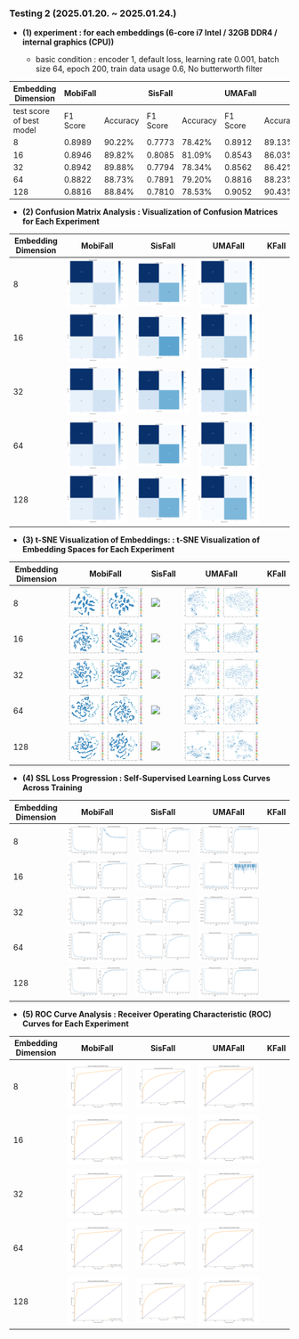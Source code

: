 ### Testing 2 (2025.01.20. ~ 2025.01.24.)

- **(1) experiment : for each embeddings (6-core i7 Intel / 32GB DDR4 / internal graphics (CPU))**

    - basic condition : encoder 1, default loss, learning rate 0.001, batch size 64, epoch 200, train data usage 0.6, No butterworth filter

| **Embedding Dimension** | **MobiFall** |  | **SisFall** |  | **UMAFall** | | **KFall** | |
|--------------------|----------|----------|----------|----------|----------|----------|----------|----------|
|  test score of best model | F1 Score | Accuracy | F1 Score | Accuracy | F1 Score | Accuracy | F1 Score | Accuracy |
| 8                         | 0.8989   |   90.22% |  0.7773  |  78.42%  | 0.8912   | 89.13%   |          |          |
| 16                        | 0.8946   |  89.82%  |  0.8085  |  81.09%  | 0.8543   | 86.03%   |          |          |
| 32                        |  0.8942  | 89.88%   |  0.7794  | 78.34%   | 0.8562   | 86.42%   |          |          |
| 64                        | 0.8822   |  88.73%  |  0.7891  |  79.20%  | 0.8816   | 88.23%   |          |          |
| 128                       | 0.8816   |  88.84%  | 0.7810   | 78.53%   | 0.9052   | 90.43%   |          |          |

- **(2) Confusion Matrix Analysis : Visualization of Confusion Matrices for Each Experiment**

| Embedding Dimension | MobiFall | SisFall | UMAFall | KFall |
|--------------------|----------|----------|---------|--------|
| 8                  | <img src="./20250120_MobiFall_enc1_default_lr0.001_b64_dim8_ep200/confusion_matrix_heatmap.png">  |    <img src="./20250120_SisFall_enc1_default_lr0.001_b64_dim8_ep200/confusion_matrix_heatmap.png">   | <img src="./20250123_UMAFall_enc1_default_lr0.001_b64_dim8_ep200/confusion_matrix_heatmap.png">  |  |
| 16                 |    <img src="./20250120_MobiFall_enc1_default_lr0.001_b64_dim16_ep200/confusion_matrix_heatmap.png">    |     <img src="./20250120_SisFall_enc1_default_lr0.001_b64_dim16_ep200/confusion_matrix_heatmap.png">  | <img src="./20250123_UMAFall_enc1_default_lr0.001_b64_dim16_ep200/confusion_matrix_heatmap.png">  |  |
| 32                 |    <img src="./20250120_MobiFall_enc1_default_lr0.001_b64_dim32_ep200/confusion_matrix_heatmap.png">      |           <img src="./20250120_SisFall_enc1_default_lr0.001_b64_dim32_ep200/confusion_matrix_heatmap.png">            | <img src="./20250123_UMAFall_enc1_default_lr0.001_b64_dim32_ep200/confusion_matrix_heatmap.png">  |  |
| 64                 |   <img src="./20250120_MobiFall_enc1_default_lr0.001_b64_dim64_ep200/confusion_matrix_heatmap.png">      |      <img src="./20250120_SisFall_enc1_default_lr0.001_b64_dim64_ep200/confusion_matrix_heatmap.png">      | <img src="./20250123_UMAFall_enc1_default_lr0.001_b64_dim64_ep200/confusion_matrix_heatmap.png">  |  |
| 128                |     <img src="./20250120_MobiFall_enc1_default_lr0.001_b64_dim128_ep200/confusion_matrix_heatmap.png">     |             <img src="./20250120_SisFall_enc1_default_lr0.001_b64_dim128_ep200/confusion_matrix_heatmap.png">     | <img src="./20250123_UMAFall_enc1_default_lr0.001_b64_dim128_ep200/confusion_matrix_heatmap.png">  |  |

- **(3) t-SNE Visualization of Embeddings: : t-SNE Visualization of Embedding Spaces for Each Experiment**

| Embedding Dimension | MobiFall | SisFall | UMAFall | KFall |
|--------------------|----------|----------|--------|--------|
| 8                  | <img src="./20250120_MobiFall_enc1_default_lr0.001_b64_dim8_ep200/embedding_analysis/split_embeddings.png">  |    <img src="./20250120_SisFall_enc1_default_lr0.001_b64_dim8_ep200/embedding_analysis/split_embeddings.png">   |  <img src="./20250123_UMAFall_enc1_default_lr0.001_b64_dim8_ep200/embedding_analysis/split_embeddings.png">   | |
| 16                 |    <img src="./20250120_MobiFall_enc1_default_lr0.001_b64_dim16_ep200/embedding_analysis/split_embeddings.png">    |     <img src="./20250120_SisFall_enc1_default_lr0.001_b64_dim16_ep200/embedding_analysis/split_embeddings.png">   |  <img src="./20250123_UMAFall_enc1_default_lr0.001_b64_dim16_ep200/embedding_analysis/split_embeddings.png">   | |
| 32                 |    <img src="./20250120_MobiFall_enc1_default_lr0.001_b64_dim32_ep200/embedding_analysis/split_embeddings.png">      |           <img src="./20250120_SisFall_enc1_default_lr0.001_b64_dim32_ep200/embedding_analysis/split_embeddings.png">              |  <img src="./20250123_UMAFall_enc1_default_lr0.001_b64_dim32_ep200/embedding_analysis/split_embeddings.png">   | |
| 64                 |   <img src="./20250120_MobiFall_enc1_default_lr0.001_b64_dim64_ep200/embedding_analysis/split_embeddings.png">      |      <img src="./20250120_SisFall_enc1_default_lr0.001_b64_dim64_ep200/embedding_analysis/split_embeddings.png">      |  <img src="./20250123_UMAFall_enc1_default_lr0.001_b64_dim64_ep200/embedding_analysis/split_embeddings.png">   | |
| 128                |     <img src="./20250120_MobiFall_enc1_default_lr0.001_b64_dim128_ep200/embedding_analysis/split_embeddings.png">     |             <img src="./20250120_SisFall_enc1_default_lr0.001_b64_dim128_ep200/embedding_analysis/split_embeddings.png">     |  <img src="./20250123_UMAFall_enc1_default_lr0.001_b64_dim128_ep200/embedding_analysis/split_embeddings.png">   | |

- **(4) SSL Loss Progression : Self-Supervised Learning Loss Curves Across Training**

| Embedding Dimension | MobiFall | SisFall | UMAFall | KFall |
|--------------------|----------|----------|--------|--------|
| 8                  | <img src="./20250120_MobiFall_enc1_default_lr0.001_b64_dim8_ep200/training_progress.png">  |    <img src="./20250120_SisFall_enc1_default_lr0.001_b64_dim8_ep200/training_progress.png">    |    <img src="./20250123_UMAFall_enc1_default_lr0.001_b64_dim8_ep200/training_progress.png">   | |
| 16                 |    <img src="./20250120_MobiFall_enc1_default_lr0.001_b64_dim16_ep200/training_progress.png">    |     <img src="./20250120_SisFall_enc1_default_lr0.001_b64_dim16_ep200/training_progress.png">  |    <img src="./20250123_UMAFall_enc1_default_lr0.001_b64_dim16_ep200/training_progress.png">   | |
| 32                 |    <img src="./20250120_MobiFall_enc1_default_lr0.001_b64_dim32_ep200/training_progress.png">      |           <img src="./20250120_SisFall_enc1_default_lr0.001_b64_dim32_ep200/training_progress.png">             |    <img src="./20250123_UMAFall_enc1_default_lr0.001_b64_dim32_ep200/training_progress.png">   | |
| 64                 |   <img src="./20250120_MobiFall_enc1_default_lr0.001_b64_dim64_ep200/training_progress.png">      |      <img src="./20250120_SisFall_enc1_default_lr0.001_b64_dim64_ep200/training_progress.png">      |    <img src="./20250123_UMAFall_enc1_default_lr0.001_b64_dim64_ep200/training_progress.png">   | |
| 128                |     <img src="./20250120_MobiFall_enc1_default_lr0.001_b64_dim128_ep200/training_progress.png">     |             <img src="./20250120_SisFall_enc1_default_lr0.001_b64_dim128_ep200/training_progress.png">     |    <img src="./20250123_UMAFall_enc1_default_lr0.001_b64_dim128_ep200/training_progress.png">   | |

- **(5) ROC Curve Analysis : Receiver Operating Characteristic (ROC) Curves for Each Experiment**

| Embedding Dimension | MobiFall | SisFall | UMAFall | KFall |
|--------------------|----------|----------|--------|--------|
| 8                  | <img src="./20250120_MobiFall_enc1_default_lr0.001_b64_dim8_ep200/roc_curve.png">  |    <img src="./20250120_SisFall_enc1_default_lr0.001_b64_dim8_ep200/roc_curve.png">   |    <img src="./20250123_UMAFall_enc1_default_lr0.001_b64_dim8_ep200/roc_curve.png">   | |
| 16                 |    <img src="./20250120_MobiFall_enc1_default_lr0.001_b64_dim16_ep200/roc_curve.png">    |     <img src="./20250120_SisFall_enc1_default_lr0.001_b64_dim16_ep200/roc_curve.png">  |    <img src="./20250123_UMAFall_enc1_default_lr0.001_b64_dim16_ep200/roc_curve.png">   | |
| 32                 |    <img src="./20250120_MobiFall_enc1_default_lr0.001_b64_dim32_ep200/roc_curve.png">      |           <img src="./20250120_SisFall_enc1_default_lr0.001_b64_dim32_ep200/roc_curve.png">             |    <img src="./20250123_UMAFall_enc1_default_lr0.001_b64_dim32_ep200/roc_curve.png">   | |
| 64                 |   <img src="./20250120_MobiFall_enc1_default_lr0.001_b64_dim64_ep200/roc_curve.png">      |      <img src="./20250120_SisFall_enc1_default_lr0.001_b64_dim64_ep200/roc_curve.png">      |    <img src="./20250123_UMAFall_enc1_default_lr0.001_b64_dim64_ep200/roc_curve.png">   | |
| 128                |     <img src="./20250120_MobiFall_enc1_default_lr0.001_b64_dim128_ep200/roc_curve.png">     |             <img src="./20250120_SisFall_enc1_default_lr0.001_b64_dim128_ep200/roc_curve.png">    |    <img src="./20250123_UMAFall_enc1_default_lr0.001_b64_dim128_ep200/roc_curve.png">   | |